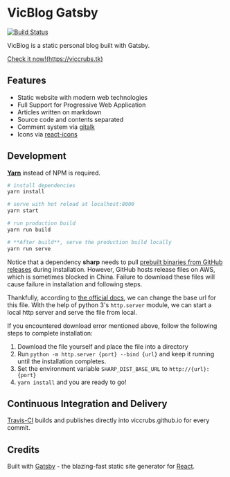 # VicBlog Gatsby

[![Build Status](https://travis-ci.org/viccrubs/VicBlog-Gatsby.svg?branch=master)](https://travis-ci.org/viccrubs/VicBlog-Gatsby)

VicBlog is a static personal blog built with Gatsby.

[Check it now!(https://viccrubs.tk)](https://viccrubs.tk)

## Features

- Static website with modern web technologies
- Full Support for Progressive Web Application
- Articles written on markdown
- Source code and contents separated
- Comment system via [gitalk](https://github.com/gitalk/gitalk)
- Icons via [react-icons](https://github.com/react-icons/react-icons)

## Development

**[Yarn](https://yarnpkg.com/zh-Hans/)** instead of NPM is required.

``` bash
# install dependencies
yarn install

# serve with hot reload at localhost:8000
yarn start

# run production build
yarn run build

# **After build**, serve the production build locally
yarn run serve
```

Notice that a dependency **sharp** needs to pull [prebuilt binaries from GitHub releases](https://github.com/lovell/sharp-libvips/releases) during installation. However, GitHub hosts release files on AWS, which is sometimes blocked in China. Failure to download these files will cause failure in installation and following steps.

Thankfully, according to [the official docs](http://sharp.pixelplumbing.com/en/stable/install/#pre-compiled-libvips-binaries), we can change the base url for this file. With the help of python 3's `http.server` module, we can start a local http server and serve the file from local.

If you encountered download error mentioned above, follow the following steps to complete installation:

1. Download the file yourself and place the file into a directory
2. Run `python -m http.server {port} --bind {url}` and keep it running until the installation completes.
3. Set the environment variable `SHARP_DIST_BASE_URL` to `http://{url}:{port}`
5. `yarn install` and you are ready to go!


## Continuous Integration and Delivery

[Travis-CI](https://travis-ci.org) builds and publishes directly into viccrubs.github.io for every commit.

## Credits

Built with [Gatsby](https://www.gatsbyjs.org/) - the blazing-fast static site generator for [React](https://facebook.github.io/react/).
